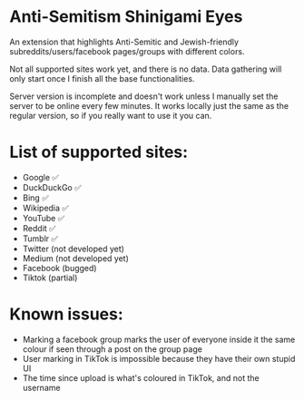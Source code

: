 # Anti-Semitism Shinigami Eyes
 
An extension that highlights Anti-Semitic and Jewish-friendly subreddits/users/facebook pages/groups with different colors.

Not all supported sites work yet, and there is no data. Data gathering will only start once I finish all the base functionalities.

Server version is incomplete and doesn't work unless I manually set the server to be online every few minutes. It works locally just the same as the regular version, so if you really want to use it you can.

# List of supported sites:
* Google ✅
* DuckDuckGo ✅
* Bing ✅
* Wikipedia ✅
* YouTube ✅
* Reddit ✅
* Tumblr ✅
* Twitter (not developed yet)
* Medium (not developed yet)
* Facebook (bugged)
* Tiktok (partial)

# Known issues:
* Marking a facebook group marks the user of everyone inside it the same colour if seen through a post on the group page
* User marking in TikTok is impossible because they have their own stupid UI
* The time since upload is what's coloured in TikTok, and not the username
